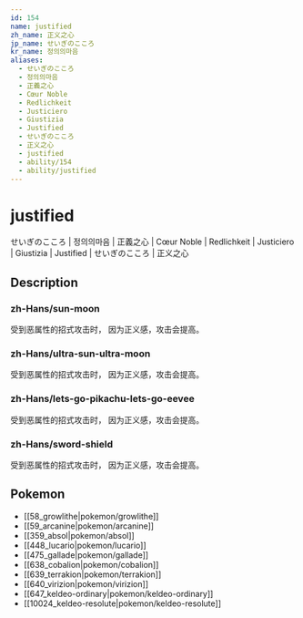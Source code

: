 ```yaml
---
id: 154
name: justified
zh_name: 正义之心
jp_name: せいぎのこころ
kr_name: 정의의마음
aliases:
  - せいぎのこころ
  - 정의의마음
  - 正義之心
  - Cœur Noble
  - Redlichkeit
  - Justiciero
  - Giustizia
  - Justified
  - せいぎのこころ
  - 正义之心
  - justified
  - ability/154
  - ability/justified
---
```

# justified

せいぎのこころ | 정의의마음 | 正義之心 | Cœur Noble | Redlichkeit | Justiciero | Giustizia | Justified | せいぎのこころ | 正义之心

## Description

### zh-Hans/sun-moon

受到恶属性的招式攻击时，
因为正义感，攻击会提高。

### zh-Hans/ultra-sun-ultra-moon

受到恶属性的招式攻击时，
因为正义感，攻击会提高。

### zh-Hans/lets-go-pikachu-lets-go-eevee

受到恶属性的招式攻击时，
因为正义感，攻击会提高。

### zh-Hans/sword-shield

受到恶属性的招式攻击时，
因为正义感，攻击会提高。

## Pokemon

- [[58_growlithe|pokemon/growlithe]]
- [[59_arcanine|pokemon/arcanine]]
- [[359_absol|pokemon/absol]]
- [[448_lucario|pokemon/lucario]]
- [[475_gallade|pokemon/gallade]]
- [[638_cobalion|pokemon/cobalion]]
- [[639_terrakion|pokemon/terrakion]]
- [[640_virizion|pokemon/virizion]]
- [[647_keldeo-ordinary|pokemon/keldeo-ordinary]]
- [[10024_keldeo-resolute|pokemon/keldeo-resolute]]

